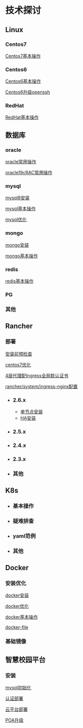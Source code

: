 #  技术探讨 
##  Linux 

   ### Centos7
  [Centos7基本操作](centos/centos7基本操作.md)

   ### Centos6
  [Centos6基本操作](centos/centos6基本操作.md)

[Centos6升级openssh](centos/centos6升级openssh.md)

   ###  RedHat

  [RedHat基本操作](redhat/redhat-basic.md)

## 数据库 
  ### oracle
  [oracle常用操作](db/oracle常用操作.md)

  [oracle19cRAC常用操作](db/oracle19cRAC常用操作.md)

  ### mysql

  [mysql8安装](db/mysql8安装.md)

  [mysql基本操作](db/mysql基本操作.md)

  [mysql优化](db/mysql优化.md)

  ### mongo

  [mongo安装](db/mongo安装.md)

  [mongo基本操作](db/mongo基本操作.md)

  ### redis

  [redis基本操作](db/redis基本操作.md)

  ### PG
  ### 其他

## Rancher ## 
  ### 部署

  [安装前预检查](rancher/安装前预检查.md)

  [centos7优化](rancher/centos7优化.md)

  [4层代理配Ingress全局默认证书](rancher/4layer-ingress.md)

  [rancher/system/ingress-nginx配置](rancher/ingress-nginx.md)

- ### 2.6.x

  - [单节点安装](rancher/2.6单节点安装.md)
  - [HA安装](rancher/2.6HA安装.md)

- ### 2.5.x

- ### 2.4.x

- ### 2.3.x

- ### 其他

## K8s ## 
- ### 基本操作
- ### 疑难排查
- ### yaml范例
- ### 其他

## Docker ## 
 ### 安装优化

  [docker安装](docker/docker安装.md)

  [docker优化](docker/docker优化.md)

  [docker基本操作](docker/docker基本操作.md)

  [docker-file](docker/docker-file.md)


 ### 基础镜像

 

## 智慧校园平台 ## 

### 安装

  [mysql初始化](zhxy/mysql初始化.md)

  [认证部署](zhxy/认证部署.md)

  [云平台部署](zhxy/云平台部署.md)

 [POA升级](zhxy/POA升级.md)
